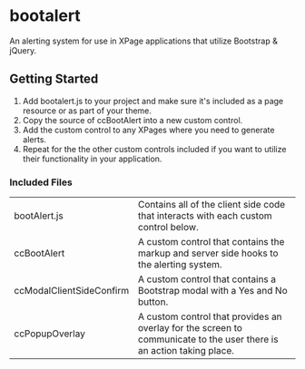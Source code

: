 # bootalert
An alerting system for use in XPage applications that utilize Bootstrap & jQuery.

## Getting Started


1. Add bootalert.js to your project and make sure it's included as a page resource or as part of your theme.
2. Copy the source of ccBootAlert into a new custom control.
3. Add the custom control to any XPages where you need to generate alerts.
4. Repeat for the the other custom controls included if you want to utilize their functionality in your application.

### Included Files
<table>
  <tr>
    <td>bootAlert.js</td>
    <td>Contains all of the client side code that interacts with each custom control below.</td>
  </tr>
  <tr>
    <td>ccBootAlert</td>
    <td>A custom control that contains the markup and server side hooks to the alerting system.</td>
  </tr>
  <tr>
    <td>ccModalClientSideConfirm</td>
    <td>A custom control that contains a Bootstrap modal with a Yes and No button.</td>
  </tr>
  <tr>
    <td>ccPopupOverlay</td>
    <td>A custom control that provides an overlay for the screen to communicate to the user there is an action taking place.</td>
  </tr>
 </table>

